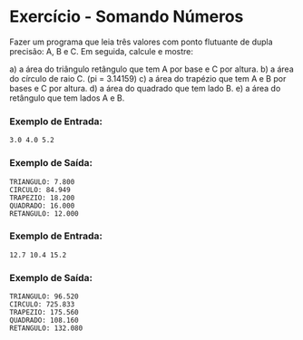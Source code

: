 # Exercício - Somando Números

Fazer um programa que leia três valores com ponto flutuante de dupla precisão: A, B e C. Em seguida, calcule e mostre:

a) a área do triângulo retângulo que tem A por base e C por altura.
b) a área do círculo de raio C. (pi = 3.14159)
c) a área do trapézio que tem A e B por bases e C por altura.
d) a área do quadrado que tem lado B.
e) a área do retângulo que tem lados A e B.

### Exemplo de Entrada:

```
3.0 4.0 5.2
```

### Exemplo de Saída:

```
TRIANGULO: 7.800
CIRCULO: 84.949
TRAPEZIO: 18.200
QUADRADO: 16.000
RETANGULO: 12.000
```

### Exemplo de Entrada:

```
12.7 10.4 15.2
```

### Exemplo de Saída:

```
TRIANGULO: 96.520
CIRCULO: 725.833
TRAPEZIO: 175.560
QUADRADO: 108.160
RETANGULO: 132.080
```
